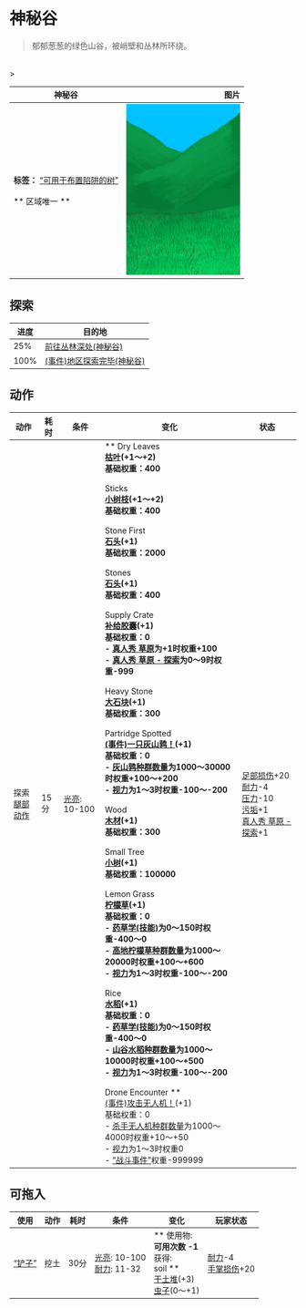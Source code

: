 # 神秘谷  
> 郁郁葱葱的绿色山谷，被峭壁和丛林所环绕。  
<br>  
>   
  
  神秘谷  |   图片   
 ----  |  ----:   
 **标签：**	[“可用于布置陷阱的树”](tag_SnareCompatible.md)<br><br>** 区域唯一 **  |  <img decoding="async" src="Sprite/SecretValley.png" href="a.md" style="max-width:300px;max-height:300px;">   
  
## 探索  
进度  |  目的地  
----  |  ----  
25%  |  [前往丛林深处(神秘谷)](Path_ValleyToDeepJungle.md)  
100%  |  [(事件)地区探索完毕(神秘谷)](Event_SecretValleyExplored.md)  
## 动作  
动作  |  耗时  |  条件  |  变化  |  状态  
----  |  ----  |  ----  |  ----  |  ----  
探索<br>[腿部动作](LegAction.md)  |  15分  |  [光亮](Light.md): 10-100  |  ** Dry Leaves **<br>  [枯叶](LeavesDry.md)(+1～+2)<br>基础权重：400<br><br>** Sticks **<br>  [小树枝](Sticks.md)(+1～+2)<br>基础权重：400<br><br>** Stone First **<br>  [石头](Stone.md)(+1)<br>基础权重：2000<br><br>** Stones **<br>  [石头](Stone.md)(+1)<br>基础权重：400<br><br>** Supply Crate **<br>  [补给胶囊](TV_SupplyCapsule.md)(+1)<br>基础权重：0<br>- [真人秀 草原](TV_Grasslands.md)为+1时权重+100<br>- [真人秀 草原 - 探索](TV_GrasslandsExplore.md)为0～9时权重-999<br><br>** Heavy Stone **<br>  [大石块](StoneHeavy.md)(+1)<br>基础权重：300<br><br>** Partridge Spotted **<br>  [(事件)一只灰山鹑！](Event_PartridgeFight.md)(+1)<br>基础权重：0<br>- [灰山鹑种群数量](Pop_Partridge.md)为1000～30000时权重+100～+200<br>- [视力](Myopia.md)为1～3时权重-100～-200<br><br>** Wood **<br>  [木材](Wood.md)(+1)<br>基础权重：300<br><br>** Small Tree **<br>  [小树](SmallTree.md)(+1)<br>基础权重：100000<br><br>** Lemon Grass **<br>  [柠檬草](Lemongrass.md)(+1)<br>基础权重：0<br>- [药草学(技能)](Skill_Herbology.md)为0～150时权重-400～0<br>- [高地柠檬草种群数量](LemonGrass_HighlandsPop.md)为1000～20000时权重+100～+600<br>- [视力](Myopia.md)为1～3时权重-100～-200<br><br>** Rice **<br>  [水稻](RicePlant.md)(+1)<br>基础权重：0<br>- [药草学(技能)](Skill_Herbology.md)为0～150时权重-400～0<br>- [山谷水稻种群数量](Rice_ValleyPop.md)为1000～10000时权重+100～+500<br>- [视力](Myopia.md)为1～3时权重-100～-200<br><br>** Drone Encounter **<br>  [(事件)攻击无人机！](Event_DroneFight.md)(+1)<br>基础权重：0<br>- [杀手无人机种群数量](Pop_Drone.md)为1000～4000时权重+10～+50<br>- [视力](Myopia.md)为1～3时权重0<br>- [“战斗事件”](tag_FightEvent.md)权重-999999<br>  |  [足部损伤](FootDamage.md)+20<br>[耐力](Stamina.md)-4<br>[压力](Stress.md)-10<br>[污垢](Filth.md)+1<br>[真人秀 草原 - 探索](TV_GrasslandsExplore.md)+1  
## 可拖入  
使用  |  动作  |  耗时  |  条件  |  变化  |  玩家状态  
----  |  ----  |  ----  |  ----  |  ----  |  ----  
[“铲子”](tag_Shovel.md)  |  挖土  |  30分  |  [光亮](Light.md): 10-100<br>[耐力](Stamina.md): 11-32  |  ** 使用物: **<br>可用次数  -1<br>** 获得: **<br>** soil **<br>  [干土堆](DirtPile.md)(+3)<br>  [虫子](Bugs.md)(0～+1)<br>  |  [耐力](Stamina.md)-4<br>[手掌损伤](HandDamage.md)+20  
